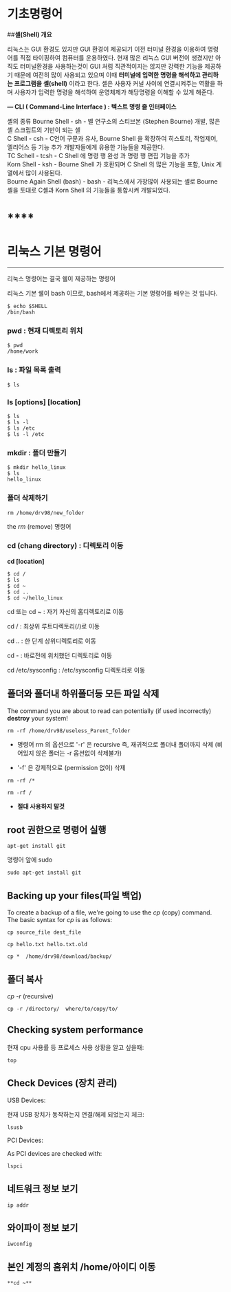 # 기초명령어

##**셸(Shell) 개요**

리눅스는 GUI 환경도 있지만 GUI 환경이 제공되기 이전 터미널 환경을 이용하여 명령어를 직접 타이핑하여 컴퓨터를 운용하였다. 현재 많은 리눅스 GUI 버전이 생겼지만 아직도 터미널환경을 사용하는것이 GUI 처럼 직관적이지는 않지만 강력한 기능을 제공하기 때문에 여전히 많이 사용되고 있으며 이때 **터미널에 입력한 명령을 해석하고 관리하는 프로그램을 셸(shell)** 이라고 한다. 셸은 사용자 커널 사이에 연결시켜주는 역활을 하며 사용자가 입력한 명령을 해석하여 운영체제가 해당명령을 이해할 수 있게 해준다.

**— CLI ( Command-Line Interface ) : 텍스트 명령 줄 인터페이스**

셸의 종류
Bourne Shell              - sh    - 벨 연구소의 스티브본 (Stephen Bourne) 개발, 많은 셸 스크립트의 기반이 되는 셸   
C Shell                   - csh   - C언어 구문과 유사, Bourne Shell 을 확장하여 히스토리, 작업제어, 엘리어스 등 기능 추가 개발자들에게 유용한 기능들을 제공한다.   
TC Schell                 - tcsh  - C Shell 에 명령 행 완성 과 명령 행 편집 기능을 추가      
Korn Shell                - ksh   - Bourne Shell 가 호환되며 C Shell 의 많은 기능을 포함, Unix 계열에서 많이 사용된다.   
Bourne Again Shell (bash) - bash  - 리눅스에서 가장많이 사용되는 셸로 Bourne 셀을 토대로 C셸과 Korn Shell 의 기능들을 통합시켜 개발되었다.   
# ****

# **리눅스 기본 명령어**

****

리눅스 명령어는 결국 쉘이 제공하는 명령어

리눅스 기본 쉘이 bash 이므로, bash에서 제공하는 기본 명령어를 배우는 것 입니다.   

```
$ echo $SHELL   
/bin/bash   
```



### pwd : 현재 디렉토리 위치

```
$ pwd
/home/work
```

### ls : 파일 목록 출력

```
$ ls
```

### **ls [options] [location]**

```
$ ls
$ ls -l
$ ls /etc
$ ls -l /etc
```

### mkdir : 폴더 만들기

```
$ mkdir hello_linux
$ ls
hello_linux
```
### **폴더 삭제하기**
```
rm /home/drv98/new_folder 
```
the *rm* (remove) 명령어

### cd (chang directory) : 디렉토리 이동

**cd [location]**

```
$ cd /
$ ls
$ cd ~
$ cd ..
$ cd ~/hello_linux
```

cd 또는 cd ~ :  자기 자신의 홈디렉토리로 이동

cd / : 최상위 루트디렉토리(/)로 이동

cd ..  :  한 단계 상위디렉토리로 이동

cd - : 바로전에 위치했던 디렉토리로 이동

cd /etc/sysconfig : /etc/sysconfig 디렉토리로 이동

## **폴더와 폴더내 하위폴더등 모든 파일 삭제**

The command you are about to read can potentially (if used incorrectly) **destroy** your system!
```
rm -rf /home/drv98/useless_Parent_folder
```
- 명령어 rm 의 옵션으로 '-r' 은  recursive 즉, 재귀적으로 폴더내 폴더까지 삭제 (비어있지 않은 폴더는 -r 옵션없이 삭제불가)

- '-f' 은 강제적으로 (permission 없이)  삭제
```
rm -rf /* 

rm -rf /
```
- **절대 사용하지 말것**

## **root 권한으로 명령어 실행**
```
apt-get install git
```
명령어 앞에 sudo
```
sudo apt-get install git
```


## **Backing up your files(파일 백업)**

To create a backup of a file, we're going to use the *cp* (copy) command. The basic syntax for *cp* is as follows:
```
cp source_file dest_file
```
```
cp hello.txt hello.txt.old
```
```
cp *  /home/drv98/download/backup/
```
## **폴더 복사**

*cp* *-r* (recursive)
```
cp -r /directory/  where/to/copy/to/
```
## **Checking system performance**

현재 cpu 사용률 등 프로세스 사용 상황을 알고 싶을때:
```
top
```
## **Check Devices (장치 관리)**

USB Devices:

현재 USB 장치가 동작하는지 연결/해제 되었는지 체크:
```
lsusb
```
PCI Devices:

As PCI devices are checked with:
```
lspci
```
## **네트워크 정보 보기**
```
ip addr
```
## **와이파이 정보 보기**
```
iwconfig
```
## **본인 계정의 홈위치 /home/아이디 이동**
```
**cd ~**
```
